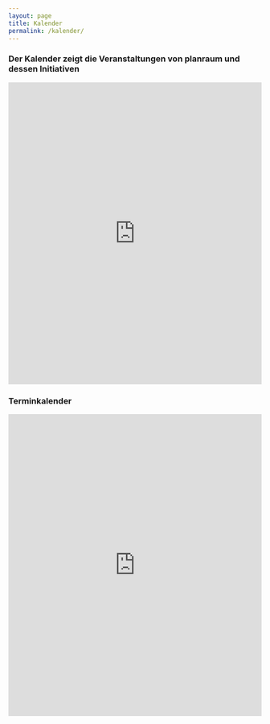 ```yaml
---
layout: page
title: Kalender
permalink: /kalender/
---
```



### Der Kalender zeigt die Veranstaltungen von planraum und dessen Initiativen

<iframe src="https://www.google.com/calendar/embed?showTitle=0&amp;showPrint=0&amp;showTabs=0&amp;height=600&amp;wkst=1&amp;bgcolor=%23FFFFFF&amp;src=of9fqg67ua0kbg5t9gkejqokus%40group.calendar.google.com&amp;color=%23711616&amp;src=crqllcmjss4g0idj8nk96djnp8%40group.calendar.google.com&amp;color=%235F6B02&amp;src=feh5i37sm8vu8qn3m9mpgtf4t0%40group.calendar.google.com&amp;color=%231B887A&amp;src=h5d6a1boa6f7nr7i3fm1nd5m0c%40group.calendar.google.com&amp;color=%232F6309&amp;ctz=Europe%2FBerlin" style=" border-width:0 " scrolling="no" width="100%" height="600" frameborder="0"></iframe>

### Terminkalender

 <iframe src="https://www.google.com/calendar/embed?showTitle=0&amp;showPrint=0&amp;showTabs=0&amp;mode=AGENDA&amp;height=600&amp;wkst=1&amp;bgcolor=%23FFFFFF&amp;src=of9fqg67ua0kbg5t9gkejqokus%40group.calendar.google.com&amp;color=%23711616&amp;src=crqllcmjss4g0idj8nk96djnp8%40group.calendar.google.com&amp;color=%235F6B02&amp;src=feh5i37sm8vu8qn3m9mpgtf4t0%40group.calendar.google.com&amp;color=%231B887A&amp;src=h5d6a1boa6f7nr7i3fm1nd5m0c%40group.calendar.google.com&amp;color=%232F6309&amp;ctz=Europe%2FBerlin" style=" border-width:0 " scrolling="no" width="100%" height="600" frameborder="0"></iframe>
